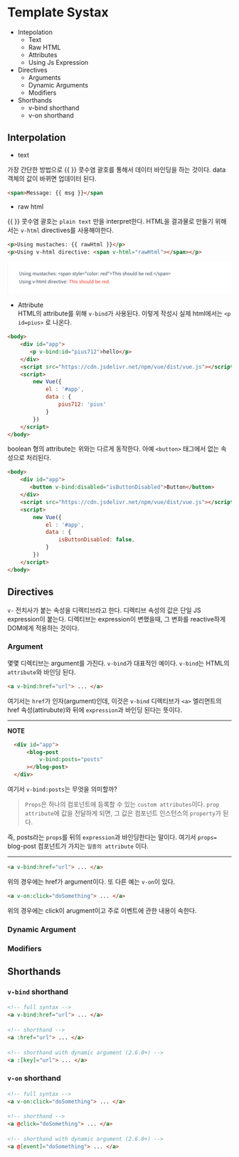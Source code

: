 
# Template Systax

* Intepolation
  * Text
  * Raw HTML
  * Attributes
  * Using Js Expression
* Directives
  * Arguments
  * Dynamic Arguments
  * Modifiers
* Shorthands
  * v-bind shorthand
  * v-on shorthand

## Interpolation

* text

가장 간단한 방법으로 {{ }} 콧수염 괄호를 통해서 데이터 바인딩을 하는 것이다. data 객체의 값이 바뀌면 업데이터 된다.  

```html
<span>Message: {{ msg }}</span
```

* raw html  

{{ }} 콧수염 괄호는 `plain text` 만을 interpret한다. HTML을 결과물로 만들기 위해서는 `v-html` directives를 사용해야한다. 

```HTML
<p>Using mustaches: {{ rawHtml }}</p>
<p>Using v-html directive: <span v-html="rawHtml"></span></p>
```
![output](../img/rawhtml.png)

* Attribute  
HTML의 attribute를 위해 `v-bind`가 사용된다. 이렇게 작성시 실제 html에서는 `<p id=pius>` 로 나온다. 

```html
<body>
    <div id="app">
       <p v-bind:id="pius712">hello</p> 
    </div>
    <script src="https://cdn.jsdelivr.net/npm/vue/dist/vue.js"></script>
    <script>
        new Vue({
            el : '#app',
            data : {
                pius712: 'pius' 
            }
        })
    </script>
</body>
```
boolean 형의 attribute는 위와는 다르게 동작한다. 아예 `<button>` 태그에서 없는 속성으로 처리된다.
```html
<body>
    <div id="app">
       <button v-bind:disabled="isButtonDisabled">Button</button>
    </div>
    <script src="https://cdn.jsdelivr.net/npm/vue/dist/vue.js"></script>
    <script>
        new Vue({
            el : '#app',
            data : {
                isButtonDisabled: false,
            }
        })
    </script>
</body>
```

## Directives

`v-` 전치사가 붙는 속성을 디렉티브라고 한다. 디렉티브 속성의 값은 단일 JS expression이 붙는다. 디렉티브는 expression이 변했을때, 그 변화를 reactive하게 DOM에게 적용하는 것이다.

### Argument

 몇몇 디렉티브는 argument를 가진다. `v-bind`가 대표적인 예이다. `v-bind`는 HTML의 `attribute`와 바인딩 된다. 

```HTML
<a v-bind:href="url"> ... </a>
```

여기서는 `href`가 인자(argument)인데, 이것은 `v-bind` 디렉티브가 `<a>` 엘리먼트의 href 속성(attirubute)와 뒤에 `expression`과 바인딩 된다는 뜻이다.  

---
**NOTE** 

```HTML
  <div id="app">
      <blog-post
          v-bind:posts="posts"
      ></blog-post>
  </div>
```

여기서 `v-bind:posts`는 무엇을 의미할까? 
> `Props`은 하나의 컴포넌트에 등록할 수 있는 `custom attributes`이다.   `prop attribute`에 값을 전달하게 되면, 그 값은 컴포넌트 인스턴스의 `property`가 된다.

즉, posts라는 `props`를 뒤의 `expression`과 바인딩한다는 말이다. 여기서 `props=` blog-post 컴포넌트가 가지는 `일종의 attribute` 이다. 

---

```html
<a v-bind:href="url"> ... </a> 
```

위의 경우에는 href가 argument이다. 또 다른 예는 `v-on`이 있다. 

```html
<a v-on:click="doSomething"> ... </a>
```  

위의 경우에는 click이 arugment이고 주로 이벤트에 관한 내용이 속한다.  

### Dynamic Argument

### Modifiers


## Shorthands

### `v-bind` shorthand

```html
<!-- full syntax -->
<a v-bind:href="url"> ... </a>

<!-- shorthand -->
<a :href="url"> ... </a>

<!-- shorthand with dynamic argument (2.6.0+) -->   
<a :[key]="url"> ... </a>
```

### `v-on` shorthand

```html
<!-- full syntax -->
<a v-on:click="doSomething"> ... </a>

<!-- shorthand -->
<a @click="doSomething"> ... </a>

<!-- shorthand with dynamic argument (2.6.0+) -->
<a @[event]="doSomething"> ... </a>
```